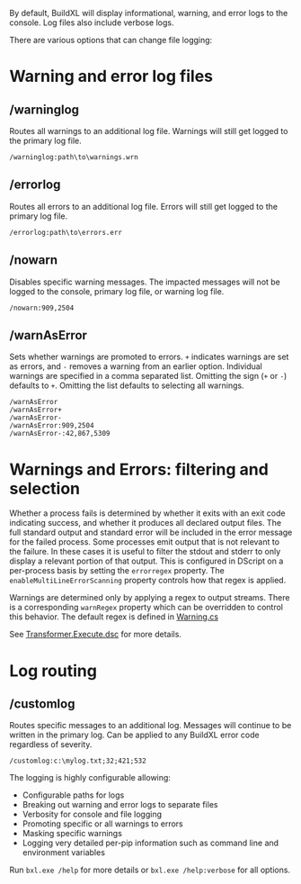 By default, BuildXL will display informational, warning, and error logs to the console. Log files also include verbose logs.

There are various options that can change file logging:

# Warning and error log files
## /warninglog
Routes all warnings to an additional log file. Warnings will still get logged to the primary log file.

```
/warninglog:path\to\warnings.wrn
```

## /errorlog
Routes all errors to an additional log file. Errors will still get logged to the primary log file.

```
/errorlog:path\to\errors.err
```

## /nowarn
Disables specific warning messages. The impacted messages will not be logged to the console, primary log file, or warning log file.

```
/nowarn:909,2504
```

## /warnAsError
Sets whether warnings are promoted to errors. `+` indicates warnings are set as errors, and `-` removes a warning from an earlier option. Individual warnings are specified in a comma separated list. Omitting the sign (`+` or `-`) defaults to `+`. Omitting the list defaults to selecting all warnings.

```
/warnAsError
/warnAsError+
/warnAsError-
/warnAsError:909,2504
/warnAsError-:42,867,5309
```

# Warnings and Errors: filtering and selection
Whether a process fails is determined by whether it exits with an exit code indicating success, and whether it produces all declared output files. The full standard output and standard error will be included in the error message for the failed process. Some processes emit output that is not relevant to the failure. In these cases it is useful to filter the stdout and stderr to only display a relevant portion of that output. This is configured in DScript on a per-process basis by setting the `errorregex` property. The `enableMultiLineErrorScanning` property controls how that regex is applied.

Warnings are determined only by applying a regex to output streams. There is a corresponding `warnRegex` property which can be overridden to control this behavior. The default regex is defined in [Warning.cs](../../../Public/Src/Utilities/Utilities/Warning.cs)

See [Transformer.Execute.dsc](../../../Public/Sdk/Public/Transformers/Transformer.Execute.dsc) for more details.

# Log routing
## /customlog
Routes specific messages to an additional log. Messages will continue to be written in the primary log. Can be applied to any BuildXL error code regardless of severity.
```
/customlog:c:\mylog.txt;32;421;532
```

The logging is highly configurable allowing:
* Configurable paths for logs
* Breaking out warning and error logs to separate files
* Verbosity for console and file logging
* Promoting specific or all warnings to errors
* Masking specific warnings
* Logging very detailed per-pip information such as command line and environment variables

Run `bxl.exe /help` for more details or `bxl.exe /help:verbose` for all options.